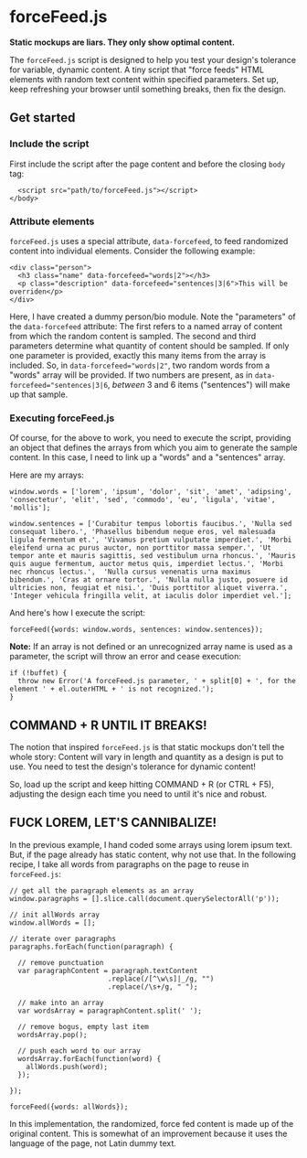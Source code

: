 # forceFeed.js

**Static mockups are liars. They only show optimal content.**

The `forceFeed.js` script is designed to help you test your design's tolerance for variable, dynamic content. A tiny script that "force feeds" HTML elements with random text content within specified parameters. Set up, keep refreshing your browser until something breaks, then fix the design.

## Get started

### Include the script

First include the script after the page content and before the closing `body` tag:

```
  <script src="path/to/forceFeed.js"></script>
</body>
```

### Attribute elements

`forceFeed.js` uses a special attribute, `data-forcefeed`, to feed randomized content into individual elements. Consider the following example:

```
<div class="person">
  <h3 class="name" data-forcefeed="words|2"></h3>
  <p class="description" data-forcefeed="sentences|3|6">This will be overriden</p>
</div>
```
Here, I have created a dummy person/bio module. Note the "parameters" of the `data-forcefeed` attribute: The first refers to a named array of content from which the random content is sampled. The second and third parameters determine what quantity of content should be sampled. If only one parameter is provided, exactly this many items from the array is included. So, in `data-forcefeed="words|2"`, two random words from a "words" array will be provided. If two numbers are present, as in `data-forcefeed="sentences|3|6`, _between_ 3 and 6 items ("sentences") will make up that sample.

### Executing forceFeed.js

Of course, for the above to work, you need to execute the script, providing an object that defines the arrays from which you aim to generate the sample content. In this case, I need to link up a "words" and a "sentences" array.

Here are my arrays:

```
window.words = ['lorem', 'ipsum', 'dolor', 'sit', 'amet', 'adipsing', 'consectetur', 'elit', 'sed', 'commodo', 'eu', 'ligula', 'vitae', 'mollis'];

window.sentences = ['Curabitur tempus lobortis faucibus.', 'Nulla sed consequat libero.', 'Phasellus bibendum neque eros, vel malesuada ligula fermentum et.', 'Vivamus pretium vulputate imperdiet.', 'Morbi eleifend urna ac purus auctor, non porttitor massa semper.', 'Ut tempor ante et mauris sagittis, sed vestibulum urna rhoncus.', 'Mauris quis augue fermentum, auctor metus quis, imperdiet lectus.', 'Morbi nec rhoncus lectus.',  'Nulla cursus venenatis urna maximus bibendum.', 'Cras at ornare tortor.', 'Nulla nulla justo, posuere id ultricies non, feugiat et nisi.', 'Duis porttitor aliquet viverra.', 'Integer vehicula fringilla velit, at iaculis dolor imperdiet vel.'];
```

And here's how I execute the script:

```
forceFeed({words: window.words, sentences: window.sentences});
```

**Note:** If an array is not defined or an unrecognized array name is used as a parameter, the script will throw an error and cease execution:

```
if (!buffet) {
  throw new Error('A forceFeed.js parameter, ' + split[0] + ', for the element ' + el.outerHTML + ' is not recognized.');
}
```

## COMMAND + R UNTIL IT BREAKS!

The notion that inspired `forceFeed.js` is that static mockups don't tell the whole story: Content will vary in length and quantity as a design is put to use. You need to test the design's tolerance for dynamic content!

So, load up the script and keep hitting COMMAND + R (or CTRL + F5), adjusting the design each time you need to until it's nice and robust.

## FUCK LOREM, LET'S CANNIBALIZE!

In the previous example, I hand coded some arrays using lorem ipsum text. But, if the page already has static content, why not use that. In the following recipe, I take all words from paragraphs on the page to reuse in `forceFeed.js`:

```
// get all the paragraph elements as an array
window.paragraphs = [].slice.call(document.querySelectorAll('p'));

// init allWords array
window.allWords = [];

// iterate over paragraphs
paragraphs.forEach(function(paragraph) { 
  
  // remove punctuation
  var paragraphContent = paragraph.textContent
                        .replace(/[^\w\s]|_/g, "")
                        .replace(/\s+/g, " ");
  
  // make into an array
  var wordsArray = paragraphContent.split(' ');
  
  // remove bogus, empty last item
  wordsArray.pop();
  
  // push each word to our array
  wordsArray.forEach(function(word) {
    allWords.push(word);
  });
  
});

forceFeed({words: allWords});

```

In this implementation, the randomized, force fed content is made up of the original content. This is somewhat of an improvement because it uses the language of the page, not Latin dummy text.
